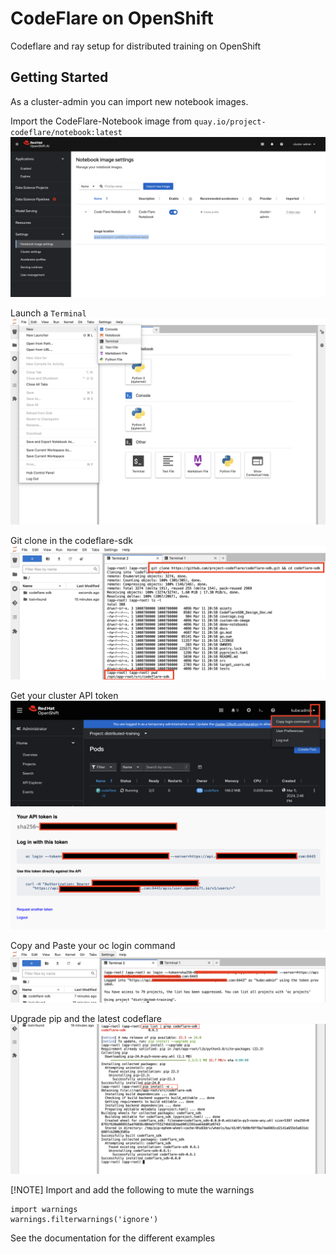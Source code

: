 # CodeFlare on OpenShift

Codeflare and ray setup for distributed training on OpenShift

## Getting Started

As a cluster-admin you can import new notebook images.

Import the CodeFlare-Notebook image from `quay.io/project-codeflare/notebook:latest`
![images](docs/import-notebook.png)

Launch a `Terminal`
![images](docs/jupyter-terminal.png)

Git clone in the codeflare-sdk
![images](docs/clone-codeflare.png)

Get your cluster API token
![images](docs/cluster-token.png)
![images](docs/cluster-token-1.png)

Copy and Paste your oc login command
![images](docs/oc-login.png)

Upgrade pip and the latest codeflare
![images](docs/pip-install.png)

[!NOTE]
Import and add the following to mute the warnings
```
import warnings
warnings.filterwarnings('ignore')
```

See the documentation for the different examples
